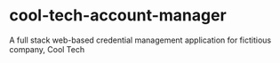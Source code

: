 # cool-tech-account-manager
A full stack web-based credential management application for fictitious company, Cool Tech
